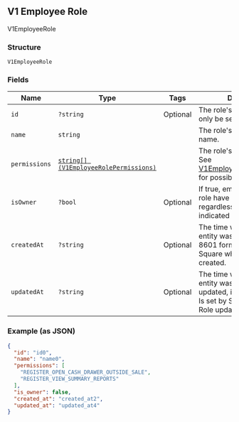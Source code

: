 ## V1 Employee Role

V1EmployeeRole

### Structure

`V1EmployeeRole`

### Fields

| Name | Type | Tags | Description | Getter | Setter |
|  --- | --- | --- | --- | --- | --- |
| `id` | `?string` | Optional | The role's unique ID, Can only be set by Square. | getId(): ?string | setId(?string id): void |
| `name` | `string` |  | The role's merchant-defined name. | getName(): string | setName(string name): void |
| `permissions` | [`string[] (V1EmployeeRolePermissions)`](/doc/models/v1-employee-role-permissions.md) |  | The role's permissions.<br>See [V1EmployeeRolePermissions](#type-v1employeerolepermissions) for possible values | getPermissions(): array | setPermissions(array permissions): void |
| `isOwner` | `?bool` | Optional | If true, employees with this role have all permissions, regardless of the values indicated in permissions. | getIsOwner(): ?bool | setIsOwner(?bool isOwner): void |
| `createdAt` | `?string` | Optional | The time when the employee entity was created, in ISO 8601 format. Is set by Square when the Role is created. | getCreatedAt(): ?string | setCreatedAt(?string createdAt): void |
| `updatedAt` | `?string` | Optional | The time when the employee entity was most recently updated, in ISO 8601 format. Is set by Square when the Role updated. | getUpdatedAt(): ?string | setUpdatedAt(?string updatedAt): void |

### Example (as JSON)

```json
{
  "id": "id0",
  "name": "name0",
  "permissions": [
    "REGISTER_OPEN_CASH_DRAWER_OUTSIDE_SALE",
    "REGISTER_VIEW_SUMMARY_REPORTS"
  ],
  "is_owner": false,
  "created_at": "created_at2",
  "updated_at": "updated_at4"
}
```

